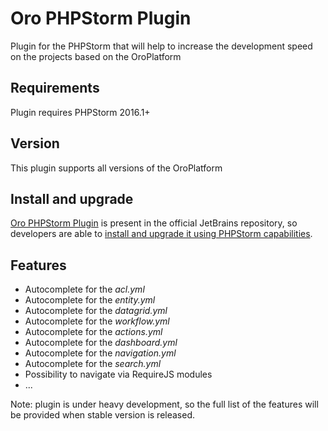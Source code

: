 Oro PHPStorm Plugin
========================
Plugin for the PHPStorm that will help to increase the development speed on the projects based on the OroPlatform

Requirements
-----------------------------
Plugin requires PHPStorm 2016.1+

Version
-----------------------------
This plugin supports all versions of the OroPlatform

Install and upgrade
-----------------------------
[Oro PHPStorm Plugin](https://plugins.jetbrains.com/plugin/8449) is present in the official JetBrains repository, so developers are able to [install and upgrade it using PHPStorm capabilities](https://www.jetbrains.com/help/phpstorm/2016.1/managing-plugins.html).

Features
-----------------------------
- Autocomplete for the *acl.yml*
- Autocomplete for the *entity.yml*
- Autocomplete for the *datagrid.yml*
- Autocomplete for the *workflow.yml*
- Autocomplete for the *actions.yml*
- Autocomplete for the *dashboard.yml*
- Autocomplete for the *navigation.yml*
- Autocomplete for the *search.yml*
- Possibility to navigate via RequireJS modules
- ...

Note: plugin is under heavy development, so the full list of the features will be provided when stable version is released.


